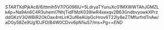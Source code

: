 $START$XdPjkAc8/6/ttmIh5V7l7G096lU+5LdryaTYunuXc01MXWWTAhJGMZLk4p+Na9An6C4R3uhemI7NhjTidFMzK039IwR4xexqv2B63GndbvyowkXPrzddGKzV3QWBiR2OkOax4ntLirK2uf6eAUpGcHrov6T22Iy8eZTMfurfrdTnAw/aDGy58Ze9Ug1DJFD/B4W0CDvv6pN1iuS7/ms+Pg==$END$